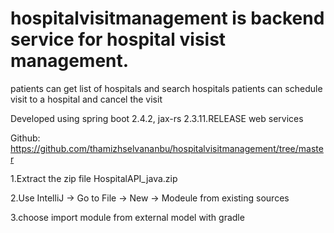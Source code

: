 # hospitalvisitmanagement is backend service for hospital visist management.
patients can get list of hospitals and search hospitals
patients can schedule visit to a hospital and cancel the visit

Developed using spring boot 2.4.2, jax-rs 2.3.11.RELEASE web services

Github: https://github.com/thamizhselvananbu/hospitalvisitmanagement/tree/master

1.Extract the zip file HospitalAPI_java.zip

2.Use IntelliJ -> Go to File -> New -> Modeule from existing sources

3.choose import module from external model with gradle



